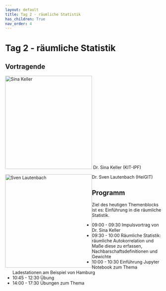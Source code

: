 ```yaml
---
layout: default
title: Tag 2 - räumliche Statistik
has_children: True 
nav_order: 4
---
```


# Tag 2 - räumliche Statistik
## Vortragende

<p>
<img src="https://raw.githubusercontent.com/heikalab/urbandatascience/main/images/keller.jpg" alt="Sina Keller" style="align:left; width:280px;height:300px;">
Dr. Sina Keller (KIT-IPF)
</p>

<p>
<img src="https://raw.githubusercontent.com/heikalab/urbandatascience/main/images/lautenbach.jpg" alt="Sven Lautenbach" style="float:left; width:280px;height:300px;">
Dr. Sven Lautenbach (HeiGIT)
</p>

## Programm
Ziel des heutigen Themenblocks ist es: Einführung in die räumliche Statistik.
*	09:00 - 09:30 Impulsvortrag von Dr. Sina Keller
*	09:30 - 10:00 Räumliche Statistik: räumliche Autokorrelation und Maße diese zu erfassen, Nachbarschaftsdefinitionen und Gewichte
*	10:00 - 10:30 Einführung Jupyter Notebook zum Thema Ladestationen am Beispiel von Hamburg
* 10:45 - 12:30 Übung
* 14:00 - 17:30 Übungen zum Thema
